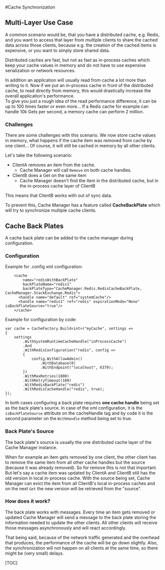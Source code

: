 #Cache Synchronization

## Multi-Layer Use Case
A common scenario would be, that you have a distributed cache, e.g. Redis, and you want to access that layer from multiple clients to share the cached data across those clients, because e.g. the creation of the cached items is expensive, or you want to simply store shared data. 

Distributed caches are fast, but not as fast as in-process caches which keep your cache values in memory and do not have to use expensive serialization or network resources.   

In addition an application will usually read from cache a lot more than writing to it. 
Now if we put an in-process cache in front of the distributed cache, to read directly from memory, this would drastically increase the overall application's performance.   
To give you just a rough idea of the read performance difference, it can be up to 100 times faster or even more...
If a Redis cache for example can handle 10k Gets per second, a memory cache can perform 2 million.

### Challenges
There are some challenges with this scenario. We now store cache values in memory, what happens if the cache item was removed from cache by one client...
Of course, it will still be cached in memory by all other clients.

Let's take the following scenario: 

* ClientA removes an item from the cache. 
	* Cache Manager will call `Remove` on both cache handles.
* ClientB does a Get on the same item
	* Cache Manager doesn't find the item in the distributed cache, but in the in-process cache layer of ClientB

This means that ClientB works with out of sync data. 

To prevent this, Cache Manager has a feature called **CacheBackPlate** which will try to synchronize multiple cache clients.

## Cache Back Plates
A cache back plate can be added to the cache manager during configuration. 

### Configuration
Example for .config xml configuration:

        <cache 
	        name="redisWithBackPlate" 
	        backPlateName="redis1" 
	        backPlateType="CacheManager.Redis.RedisCacheBackPlate, CacheManager.StackExchange.Redis">
          <handle name="default" ref="systemCache"/>
          <handle name="redis1" ref="redis" expirationMode="None" isBackPlateSource="true"/>
        </cache>

Example for configuration by code:

    var cache = CacheFactory.Build<int>("myCache", settings =>
    {
        settings
            .WithSystemRuntimeCacheHandle("inProcessCache")
            .And
            .WithRedisConfiguration("redis", config =>
            {
                config.WithAllowAdmin()
                    .WithDatabase(0)
                    .WithEndpoint("localhost", 6379);
            })
            .WithMaxRetries(1000)
            .WithRetryTimeout(100)
            .WithRedisBackPlate("redis")
            .WithRedisCacheHandle("redis", true);
    });

In both cases configuring a back plate requires **one cache handle** being set as the back plate's source. 
In case of the xml configuration, it is the `isBackPlateSource` attribute on the cacheHandle tag and by code it is the second parameter on the `WithHandle` method being set to true.

### Back Plate's Source
The back plate's source is usually the one distributed cache layer of the Cache Manager instance. 

When for example an item gets removed by one client, the other client has to remove the same item from all other cache handles but the source (because it was already removed). So for remove this is not that important.
But let's say a cache item was updated by ClientA and ClientB still has the old version in local in-process cache. With the source being set, Cache Manager can evict the item from all ClientB's local in-process caches and on the next `Get` the new version will be retrieved from the "source".

### How does it work?
The back plate works with messages. Every time an item gets removed or updated Cache Manager will send a message to the back plate storing the information needed to update the other clients.
All other clients will receive those messages asynchronously and will react accordingly.

That being said, because of the network traffic generated and the overhead that produces, the performance of the cache will be go down slightly. Also, the synchronization will not happen on all clients at the same time, so there might be (very small) delays. 


[TOC]